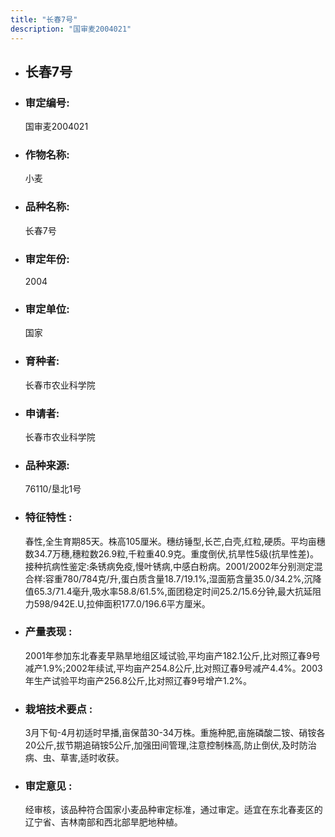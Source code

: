 ```yaml
---
title: "长春7号"
description: "国审麦2004021"
---
```

* ## 长春7号
* ###  审定编号:  
   国审麦2004021

*  ### 作物名称:  
   小麦

*   ###  品种名称: 
    长春7号

*   ### 审定年份: 
    2004

*   ### 审定单位:  
    国家

*   ### 育种者:  
    长春市农业科学院

*   ### 申请者:  
    长春市农业科学院

*   ### 品种来源:  
    76110/垦北1号

*   ### 特征特性 : 
    春性,全生育期85天。株高105厘米。穗纺锤型,长芒,白壳,红粒,硬质。平均亩穗数34.7万穗,穗粒数26.9粒,千粒重40.9克。重度倒伏,抗旱性5级(抗旱性差)。接种抗病性鉴定:条锈病免疫,慢叶锈病,中感白粉病。2001/2002年分别测定混合样:容重780/784克/升,蛋白质含量18.7/19.1%,湿面筋含量35.0/34.2%,沉降值65.3/71.4毫升,吸水率58.8/61.5%,面团稳定时间25.2/15.6分钟,最大抗延阻力598/942E.U,拉伸面积177.0/196.6平方厘米。

*   ### 产量表现 : 
    2001年参加东北春麦早熟旱地组区域试验,平均亩产182.1公斤,比对照辽春9号减产1.9%;2002年续试,平均亩产254.8公斤,比对照辽春9号减产4.4%。2003年生产试验平均亩产256.8公斤,比对照辽春9号增产1.2%。

*   ### 栽培技术要点 : 
    3月下旬-4月初适时早播,亩保苗30-34万株。重施种肥,亩施磷酸二铵、硝铵各20公斤,拔节期追硝铵5公斤,加强田间管理,注意控制株高,防止倒伏,及时防治病、虫、草害,适时收获。

*   ### 审定意见 : 
    经审核，该品种符合国家小麦品种审定标准，通过审定。适宜在东北春麦区的辽宁省、吉林南部和西北部旱肥地种植。
